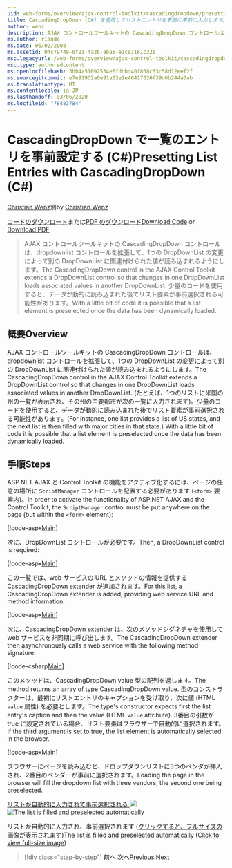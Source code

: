 ```yaml
---
uid: web-forms/overview/ajax-control-toolkit/cascadingdropdown/presetting-list-entries-with-cascadingdropdown-cs
title: CascadingDropDown (C#) を使用してリストエントリを事前に事前に入力します。Microsoft Docs
author: wenz
description: AJAX コントロールツールキットの CascadingDropDown コントロールは、dropdownlist コントロールを拡張して、1つの DropDownList の変更によって anoth に関連付けられた値が読み込まれるようにします。
ms.author: riande
ms.date: 06/02/2008
ms.assetid: 04c79748-0f21-4a3b-aba5-e1ce3161c32e
msc.legacyurl: /web-forms/overview/ajax-control-toolkit/cascadingdropdown/presetting-list-entries-with-cascadingdropdown-cs
msc.type: authoredcontent
ms.openlocfilehash: 3bb4a51092534e6fddbd40f868c53c58d12eef2f
ms.sourcegitcommit: e7e91932a6e91a63e2e46417626f39d6b244a3ab
ms.translationtype: MT
ms.contentlocale: ja-JP
ms.lasthandoff: 03/06/2020
ms.locfileid: "78483784"
---
```

# <a name="presetting-list-entries-with-cascadingdropdown-c"></a><span data-ttu-id="28be6-103">CascadingDropDown で一覧のエントリを事前設定する (C#)</span><span class="sxs-lookup"><span data-stu-id="28be6-103">Presetting List Entries with CascadingDropDown (C#)</span></span>

<span data-ttu-id="28be6-104">[Christian Wenz](https://github.com/wenz)別</span><span class="sxs-lookup"><span data-stu-id="28be6-104">by [Christian Wenz](https://github.com/wenz)</span></span>

<span data-ttu-id="28be6-105">[コードのダウンロード](https://download.microsoft.com/download/9/0/7/907760b1-2c60-4f81-aeb6-ca416a573b0d/cascadingdropdown2.cs.zip)または[PDF のダウンロード](https://download.microsoft.com/download/2/d/c/2dc10e34-6983-41d4-9c08-f78f5387d32b/cascadingDropDown2CS.pdf)</span><span class="sxs-lookup"><span data-stu-id="28be6-105">[Download Code](https://download.microsoft.com/download/9/0/7/907760b1-2c60-4f81-aeb6-ca416a573b0d/cascadingdropdown2.cs.zip) or [Download PDF](https://download.microsoft.com/download/2/d/c/2dc10e34-6983-41d4-9c08-f78f5387d32b/cascadingDropDown2CS.pdf)</span></span>

> <span data-ttu-id="28be6-106">AJAX コントロールツールキットの CascadingDropDown コントロールは、dropdownlist コントロールを拡張して、1つの DropDownList の変更によって別の DropDownList に関連付けられた値が読み込まれるようにします。</span><span class="sxs-lookup"><span data-stu-id="28be6-106">The CascadingDropDown control in the AJAX Control Toolkit extends a DropDownList control so that changes in one DropDownList loads associated values in another DropDownList.</span></span> <span data-ttu-id="28be6-107">少量のコードを使用すると、データが動的に読み込まれた後でリスト要素が事前選択される可能性があります。</span><span class="sxs-lookup"><span data-stu-id="28be6-107">With a little bit of code it is possible that a list element is preselected once the data has been dynamically loaded.</span></span>

## <a name="overview"></a><span data-ttu-id="28be6-108">概要</span><span class="sxs-lookup"><span data-stu-id="28be6-108">Overview</span></span>

<span data-ttu-id="28be6-109">AJAX コントロールツールキットの CascadingDropDown コントロールは、dropdownlist コントロールを拡張して、1つの DropDownList の変更によって別の DropDownList に関連付けられた値が読み込まれるようにします。</span><span class="sxs-lookup"><span data-stu-id="28be6-109">The CascadingDropDown control in the AJAX Control Toolkit extends a DropDownList control so that changes in one DropDownList loads associated values in another DropDownList.</span></span> <span data-ttu-id="28be6-110">(たとえば、1つのリストに米国の州の一覧が表示され、その州の主要都市が次の一覧に入力されます)。少量のコードを使用すると、データが動的に読み込まれた後でリスト要素が事前選択される可能性があります。</span><span class="sxs-lookup"><span data-stu-id="28be6-110">(For instance, one list provides a list of US states, and the next list is then filled with major cities in that state.) With a little bit of code it is possible that a list element is preselected once the data has been dynamically loaded.</span></span>

## <a name="steps"></a><span data-ttu-id="28be6-111">手順</span><span class="sxs-lookup"><span data-stu-id="28be6-111">Steps</span></span>

<span data-ttu-id="28be6-112">ASP.NET AJAX と Control Toolkit の機能をアクティブ化するには、ページの任意の場所に `ScriptManager` コントロールを配置する必要があります (`<form>` 要素内)。</span><span class="sxs-lookup"><span data-stu-id="28be6-112">In order to activate the functionality of ASP.NET AJAX and the Control Toolkit, the `ScriptManager` control must be put anywhere on the page (but within the `<form>` element):</span></span>

[!code-aspx[Main](presetting-list-entries-with-cascadingdropdown-cs/samples/sample1.aspx)]

<span data-ttu-id="28be6-113">次に、DropDownList コントロールが必要です。</span><span class="sxs-lookup"><span data-stu-id="28be6-113">Then, a DropDownList control is required:</span></span>

[!code-aspx[Main](presetting-list-entries-with-cascadingdropdown-cs/samples/sample2.aspx)]

<span data-ttu-id="28be6-114">この一覧では、web サービスの URL とメソッドの情報を提供する CascadingDropDown extender が追加されます。</span><span class="sxs-lookup"><span data-stu-id="28be6-114">For this list, a CascadingDropDown extender is added, providing web service URL and method information:</span></span>

[!code-aspx[Main](presetting-list-entries-with-cascadingdropdown-cs/samples/sample3.aspx)]

<span data-ttu-id="28be6-115">次に、CascadingDropDown extender は、次のメソッドシグネチャを使用して web サービスを非同期に呼び出します。</span><span class="sxs-lookup"><span data-stu-id="28be6-115">The CascadingDropDown extender then asynchronously calls a web service with the following method signature:</span></span>

[!code-csharp[Main](presetting-list-entries-with-cascadingdropdown-cs/samples/sample4.cs)]

<span data-ttu-id="28be6-116">このメソッドは、CascadingDropDown value 型の配列を返します。</span><span class="sxs-lookup"><span data-stu-id="28be6-116">The method returns an array of type CascadingDropDown value.</span></span> <span data-ttu-id="28be6-117">型のコンストラクターは、最初にリストエントリのキャプションを受け取り、次に値 (HTML `value` 属性) を必要とします。</span><span class="sxs-lookup"><span data-stu-id="28be6-117">The type's constructor expects first the list entry's caption and then the value (HTML `value` attribute).</span></span> <span data-ttu-id="28be6-118">3番目の引数が true に設定されている場合、リスト要素はブラウザーで自動的に選択されます。</span><span class="sxs-lookup"><span data-stu-id="28be6-118">If the third argument is set to true, the list element is automatically selected in the browser.</span></span>

[!code-aspx[Main](presetting-list-entries-with-cascadingdropdown-cs/samples/sample5.aspx)]

<span data-ttu-id="28be6-119">ブラウザーにページを読み込むと、ドロップダウンリストに3つのベンダが挿入され、2番目のベンダーが事前に選択されます。</span><span class="sxs-lookup"><span data-stu-id="28be6-119">Loading the page in the browser will fill the dropdown list with three vendors, the second one being preselected.</span></span>

<span data-ttu-id="28be6-120">[リストが自動的に入力されて事前選択される ![](presetting-list-entries-with-cascadingdropdown-cs/_static/image2.png)](presetting-list-entries-with-cascadingdropdown-cs/_static/image1.png)</span><span class="sxs-lookup"><span data-stu-id="28be6-120">[![The list is filled and preselected automatically](presetting-list-entries-with-cascadingdropdown-cs/_static/image2.png)](presetting-list-entries-with-cascadingdropdown-cs/_static/image1.png)</span></span>

<span data-ttu-id="28be6-121">リストが自動的に入力され、事前選択されます ([クリックすると、フルサイズの画像が表示](presetting-list-entries-with-cascadingdropdown-cs/_static/image3.png)されます)</span><span class="sxs-lookup"><span data-stu-id="28be6-121">The list is filled and preselected automatically ([Click to view full-size image](presetting-list-entries-with-cascadingdropdown-cs/_static/image3.png))</span></span>

> [!div class="step-by-step"]
> <span data-ttu-id="28be6-122">[前へ](using-cascadingdropdown-with-a-database-cs.md)
> [次へ](using-auto-postback-with-cascadingdropdown-cs.md)</span><span class="sxs-lookup"><span data-stu-id="28be6-122">[Previous](using-cascadingdropdown-with-a-database-cs.md)
[Next](using-auto-postback-with-cascadingdropdown-cs.md)</span></span>
